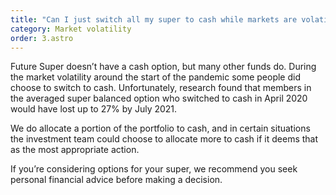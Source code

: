 ```yaml
---
title: "Can I just switch all my super to cash while markets are volatile? "
category: Market volatility
order: 3.astro
---
```

Future Super doesn’t have a cash option, but many other funds do. During the market volatility around the start of the pandemic some people did choose to switch to cash. Unfortunately, research found that members in the averaged super balanced option who switched to cash in April 2020 would have lost up to 27% by July 2021.

We do allocate a portion of the portfolio to cash, and in certain situations the investment team could choose to allocate more to cash if it deems that as the most appropriate action.

If you’re considering options for your super, we recommend you seek personal financial advice before making a decision.